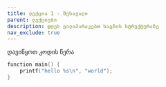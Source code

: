 ```yaml
---
title: ლექცია 1 - შესავალი
parent: ლექციები
description: დღეს ვილაპარაკებთ საგნის სტრუქტურაზე
nav_exclude: true
---
```



დავიწყოთ კოდის წერა

```c
function main() {
    printf("hello %s\n", "world");
}
```